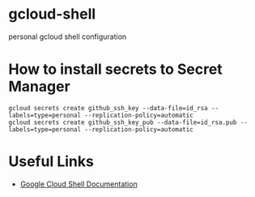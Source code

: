 # gcloud-shell
personal gcloud shell configuration

# How to install secrets to Secret Manager

```shell
gcloud secrets create github_ssh_key --data-file=id_rsa --labels=type=personal --replication-policy=automatic
gcloud secrets create github_ssh_key_pub --data-file=id_rsa.pub --labels=type=personal --replication-policy=automatic
```

# Useful Links

- [Google Cloud Shell Documentation](https://github.com/kamaz/gcloud-shell)
